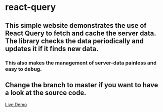 # react-query

## This simple website demonstrates the use of React Query to fetch and cache the server data. The library checks the data periodically and updates it if it finds new data.

### This also makes the management of server-data painless and easy to debug.

## Change the branch to master if you want to have a look at the source code. 

[Live Demo](https://augini.github.io/react-query/)
